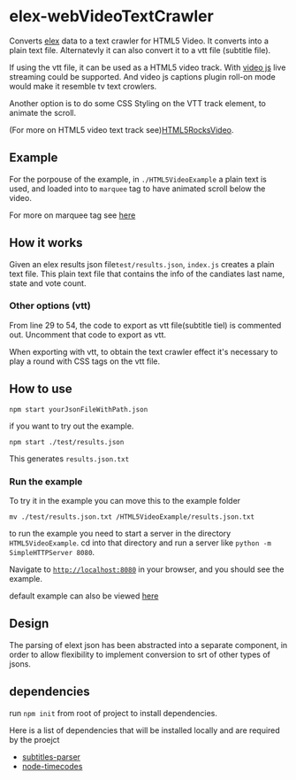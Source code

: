 # elex-webVideoTextCrawler

Converts [elex][elexSource] data to a text crawler for HTML5 Video.
It converts into a plain text file.
Alternatevly it can also convert it to a vtt file (subtitle file).

If using the vtt file, it can be used as a HTML5 video track.
With [video js][videoJs] live streaming could be supported.  And video js captions plugin roll-on mode would make it resemble tv text crowlers. 

Another option is to do some CSS Styling on the VTT track element, to animate the scroll.

(For more on HTML5 video text track see)[HTML5RocksVideo].

## Example

For the porpouse of the example, in `./HTML5VideoExample` a plain text is used, and loaded into to `marquee` tag to have animated scroll below the video.

For more on marquee tag see [here][marquee]

## How it works

Given an elex results json file`test/results.json`, `index.js` creates a plain text file. This plain text file that contains the info of the candiates last name, state and vote count. 

### Other options (vtt)

From line 29 to 54, the code to export as vtt file(subtitle tiel) is commented out. 
Uncomment that code to export as vtt. 

When exporting with vtt, to obtain the text crawler effect it's necessary to play a round with CSS tags on the vtt file. 

## How to use 

```
npm start yourJsonFileWithPath.json
```

if you want to try out the example.
```
npm start ./test/results.json
```

This generates `results.json.txt`

### Run the example

To try it in the example you can move this to the example folder

```
mv ./test/results.json.txt /HTML5VideoExample/results.json.txt
```

to run the example you need to start a server in the directory `HTML5VideoExample`. 
cd into that directory and run a server like `python -m SimpleHTTPServer 8080`. 

Navigate to [`http://localhost:8080`](http://localhost:8080) in your browser, and you should see the example. 

default example can also be viewed [here][example]

## Design 
The parsing of elext json has been abstracted into a separate component, in order to allow flexibility to implement conversion to srt of other types of jsons. 

## dependencies 
run `npm init` from root of project to install dependencies. 

Here is a list of dependencies that will be installed locally and are required by the proejct 

- [subtitles-parser][subtitles-parser ]
- [node-timecodes][node-timecodes]


<!-- 
## github page
github page done using HTML5VideoExample folder

```
git subtree push --prefix HTML5VideoExample origin gh-page
```
 -->

<!-- Links -->

[elexSource]: https://source.opennews.org/en-US/articles/introducing-elex-tool-make-election-coverage-bette/
[HTML5RocksVideo]: http://www.html5rocks.com/en/tutorials/track/basics/
[videoJs]: http://videojs.com/

<!--  -->

[subtitles-parser ]:https://www.npmjs.com/package/subtitles-parser 
[node-timecodes]: https://www.npmjs.com/package/node-timecodes

[marquee]: http://www.tutorialspoint.com/html/html_marquee_tag.htm

[example]: https://opennewslabs.github.io/elex-webVideoTextCrawler/